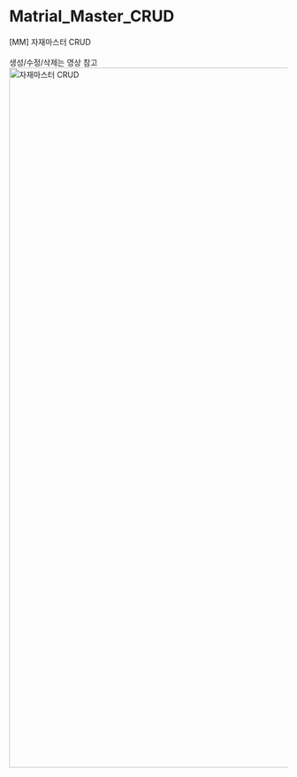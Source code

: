 # Matrial_Master_CRUD
[MM] 자재마스터 CRUD <br></br>생성/수정/삭제는 영상 참고
<img width="1264" alt="자재마스터 CRUD" src="https://github.com/user-attachments/assets/9c287ae5-37b3-4f2a-a065-988b3d177380" />
